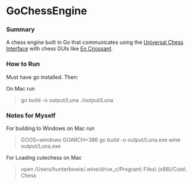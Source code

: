 # GoChessEngine

### Summary

A chess engine built in Go that communicates using the [Universal Chess Interface](https://www.chessprogramming.org/UCI) with chess GUIs like [En Criossant](https://encroissant.org/).

### How to Run

Must have go installed. Then:

On Mac run

> go build -o output/Luna
> ./output/Luna

### Notes for Myself

For building to Windows on Mac run

> GOOS=windows GOARCH=386 go build -o output/Luna.exe
> wine output/Luna.exe

For Loading cutechess on Mac

> open /Users/hunterbowie/.wine/drive_c/Program\ Files\ \(x86\)/Cute\ Chess
